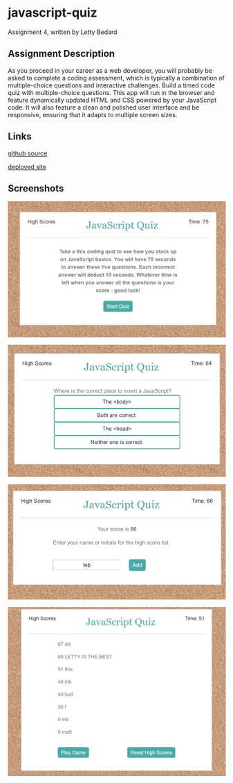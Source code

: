 # javascript-quiz
Assignment 4, written by Letty Bedard

## Assignment Description

As you proceed in your career as a web developer, you will probably be asked to complete a coding assessment, which is typically a combination of multiple-choice questions and interactive challenges. Build a timed code quiz with multiple-choice questions. This app will run in the browser and feature dynamically updated HTML and CSS powered by your JavaScript code. It will also feature a clean and polished user interface and be responsive, ensuring that it adapts to multiple screen sizes.

## Links

[github source](https://github.com/yttel/javascript-quiz)

[deployed site](https://yttel.github.io/javascript-quiz/)

## Screenshots

![Initial screen](./Assets/Images/quizInst.PNG)

![During gameplay](./Assets/Images/quizQuest.PNG)

![End of game](./Assets/Images/addScore.PNG)

![High score list](./Assets/Images/HSlist.PNG)